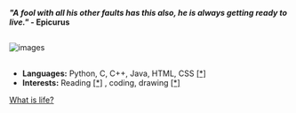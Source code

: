 ***"A fool with all his other faults has this also, he is always getting ready to live."* - Epicurus**
##
![images](https://github.com/user-attachments/assets/f50aab33-cd32-44e6-b844-4e48a07aec61)
##


- **Languages:** Python, C, C++, Java, HTML, CSS [[*]](https://github.com/pranavanand17/MindYourLanguage)
- **Interests:** Reading [[*]](https://www.goodreads.com/user/show/109514852-bharmony-103) , coding, drawing [[*]](https://imaginative-moth.static.domains/)

[What is life?](<https://imgur.com/a/WsMFfar>)


<!--!
**pranavanand17/pranavanand17** is a ✨ _special_ ✨ repository because its `README.md` (this file) appears on your GitHub profile.

Here are some ideas to get you started:

- 🔭 I’m currently working on ...
- 🌱 I’m currently learning ...
- 👯 I’m looking to collaborate on ...
- 🤔 I’m looking for help with ...
- 💬 Ask me about ...
- 📫 How to reach me: ...
- 😄 Pronouns: ...
- ⚡ Fun fact: ...
-->
